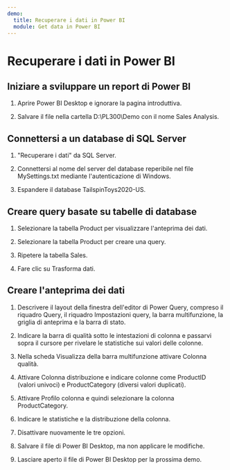 ```yaml
---
demo:
  title: Recuperare i dati in Power BI
  module: Get data in Power BI
---
```


# Recuperare i dati in Power BI

## Iniziare a sviluppare un report di Power BI

1. Aprire Power BI Desktop e ignorare la pagina introduttiva.

1. Salvare il file nella cartella D:\PL300\Demo con il nome Sales Analysis.

## Connettersi a un database di SQL Server

1. "Recuperare i dati" da SQL Server.

1. Connettersi al nome del server del database reperibile nel file MySettings.txt mediante l'autenticazione di Windows.

1. Espandere il database TailspinToys2020-US.

## Creare query basate su tabelle di database

1. Selezionare la tabella Product per visualizzare l'anteprima dei dati.

1. Selezionare la tabella Product per creare una query.

1. Ripetere la tabella Sales.

1. Fare clic su Trasforma dati.

## Creare l'anteprima dei dati

1. Descrivere il layout della finestra dell'editor di Power Query, compreso il riquadro Query, il riquadro Impostazioni query, la barra multifunzione, la griglia di anteprima e la barra di stato.

1. Indicare la barra di qualità sotto le intestazioni di colonna e passarvi sopra il cursore per rivelare le statistiche sui valori delle colonne.

1. Nella scheda Visualizza della barra multifunzione attivare Colonna qualità.

1. Attivare Colonna distribuzione e indicare colonne come ProductID (valori univoci) e ProductCategory (diversi valori duplicati).

1. Attivare Profilo colonna e quindi selezionare la colonna ProductCategory.

1. Indicare le statistiche e la distribuzione della colonna.

1. Disattivare nuovamente le tre opzioni.

1. Salvare il file di Power BI Desktop, ma non applicare le modifiche.

1. Lasciare aperto il file di Power BI Desktop per la prossima demo.
